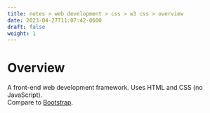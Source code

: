 ```yaml
---
title: notes > web development > css > w3 css > overview
date: 2023-04-27T11:07:42-0600
draft: false
weight: 1
---
```

# Overview
A front-end web development framework. Uses HTML and CSS (no JavaScript).  
Compare to [Bootstrap](../../bootstrap/overview/index.md).
